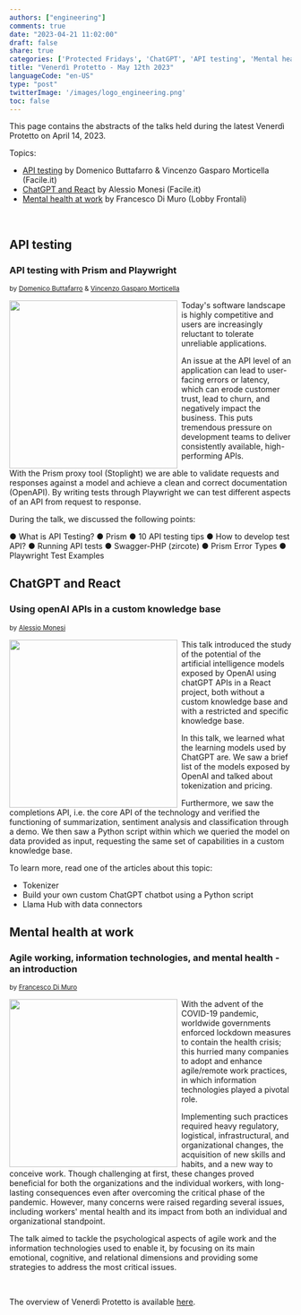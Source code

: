 ```yaml
---
authors: ["engineering"]
comments: true
date: "2023-04-21 11:02:00"
draft: false
share: true
categories: ['Protected Fridays', 'ChatGPT', 'API testing', 'Mental health']
title: "Venerdì Protetto - May 12th 2023"
languageCode: "en-US"
type: "post"
twitterImage: '/images/logo_engineering.png'
toc: false
---
```


This page contains the abstracts of the talks held during the latest Venerdì Protetto on April 14, 2023. 

Topics: 

- [API testing](#api-testing) by Domenico Buttafarro & Vincenzo Gasparo Morticella (Facile.it)
- [ChatGPT and React](#chatgpt-and-react) by Alessio Monesi (Facile.it) 
- [Mental health at work](#mental-health-at-work) by Francesco Di Muro (Lobby Frontali)

<br>

## API testing 

### API testing with Prism and Playwright

<sup>by [Domenico Buttafarro](https://www.linkedin.com/in/domenicobuttafarro/) & [Vincenzo Gasparo Morticella](https://www.linkedin.com/in/vincenzogasparo/)<sup>

<img align="left" src="https://github.com/anaradujko/facile-it.github.io/blob/anaradujko-firstblog/static/images/madr/api_testing.png?raw=true" style="width:300px; margin-right: 0.5em" />

Today's software landscape is highly competitive and users are increasingly reluctant to tolerate unreliable applications. 

An issue at the API level of an application can lead to user-facing errors or latency, which can erode customer trust, lead to churn, and negatively impact the business. This puts tremendous pressure on development teams to deliver consistently available, high-performing APIs.

With the Prism proxy tool (Stoplight) we are able to validate requests and responses against a model and achieve a clean and correct documentation (OpenAPI). By writing tests through Playwright we can test different aspects of an API from request to response.

During the talk, we discussed the following points:

● What is API Testing?
● Prism
● 10 API testing tips
● How to develop test API?
● Running API tests
● Swagger-PHP (zircote)
● Prism Error Types
● Playwright Test Examples


## ChatGPT and React

### Using openAI APIs in a custom knowledge base

<sup>by [Alessio Monesi](https://www.linkedin.com/in/alessiomonesi1992/)<sup>

<img align="left" src="https://github.com/anaradujko/facile-it.github.io/blob/anaradujko-firstblog/static/images/madr/chatgpt.png?raw=true" style="width:300px; margin-right: 0.5em" />

This talk introduced the study of the potential of the artificial intelligence models exposed by OpenAI using chatGPT APIs in a React project, both without a custom knowledge base and with a restricted and specific knowledge base.

In this talk, we learned what the learning models used by ChatGPT are. We saw a brief list of the models exposed by OpenAI and talked about tokenization and pricing.

Furthermore, we saw the completions API, i.e. the core API of the technology and verified the functioning of summarization, sentiment analysis and classification through a demo. We then saw a Python script within which we queried the model on data provided as input, requesting the same set of capabilities in a custom knowledge base.

To learn more, read one of the articles about this topic:
- Tokenizer
- Build your own custom ChatGPT chatbot using a Python script
- Llama Hub with data connectors


## Mental health at work

### Agile working, information technologies, and mental health - an introduction

<sup>by [Francesco Di Muro](https://lobbyfrontali.it/)<sup>

<img align="left" src="https://github.com/anaradujko/facile-it.github.io/blob/anaradujko-firstblog/static/images/madr/mental_health.png?raw=true" style="width:300px; margin-right: 0.5em" />

With the advent of the COVID-19 pandemic, worldwide governments enforced lockdown measures to contain the health crisis; this hurried many companies to adopt and enhance agile/remote work practices, in which information technologies played a pivotal role.

Implementing such practices required heavy regulatory, logistical, infrastructural, and organizational changes, the acquisition of new skills and habits, and a new way to conceive work. Though challenging at first, these changes proved beneficial for both the organizations and the individual workers, with long-lasting consequences even after overcoming the critical phase of the pandemic. However, many concerns were raised regarding several issues, including workers' mental health and its impact from both an individual and organizational standpoint.

The talk aimed to tackle the psychological aspects of agile work and the information technologies used to enable it, by focusing on its main emotional, cognitive, and relational dimensions and providing some strategies to address the most critical issues.


<br>

The overview of Venerdì Protetto is available [here](/categories/protected-fridays).
